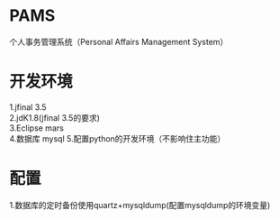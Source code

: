 # PAMS
个人事务管理系统（Personal Affairs Management System）

# 开发环境  
1.jfinal 3.5  
2.jdK1.8(jfinal 3.5的要求)  
3.Eclipse mars  
4.数据库 mysql
5.配置python的开发环境（不影响住主功能）

# 配置
1.数据库的定时备份使用quartz+mysqldump(配置mysqldump的环境变量)
